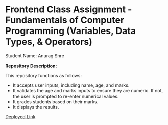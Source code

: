 # Frontend Class Assignment - Fundamentals of Computer Programming (Variables, Data Types, & Operators)
Student Name: Anurag Shre

**Repository Description:**

This repository functions as follows:

-   It accepts user inputs, including name, age, and marks.
-   It validates the age and marks inputs to ensure they are numeric. If not, the user is prompted to re-enter numerical values.
-   It grades students based on their marks.
-   It displays the results.

[Deployed Link](https://kingofstars2005.github.io/JavaScript-assignment-1/)
